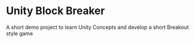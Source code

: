 # Unity Block Breaker

A short demo project to learn Unity Concepts and develop a short Breakout style game

